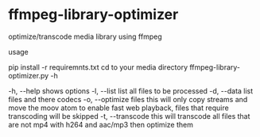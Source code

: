 # ffmpeg-library-optimizer
optimize/transcode media library using ffmpeg

usage 

pip install -r requiremnts.txt
cd to your media directory
ffmpeg-library-optimizer.py -h

-h, --help          shows options 
-l, --list          list all files to be processed
-d, --data          list files and there codecs
-o, --optimize      files this will only copy streams and move the moov atom to enable fast web playback, files that require transcoding will be skipped
-t, --transcode     this will transcode all files that are not mp4 with h264 and aac/mp3 then optimize them

